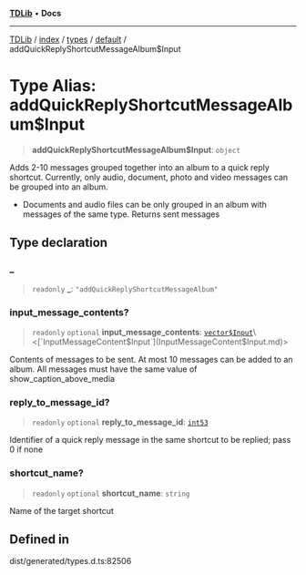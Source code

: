 [**TDLib**](../../../../../../README.md) • **Docs**

***

[TDLib](../../../../../../modules.md) / [index](../../../../../README.md) / [types](../../../README.md) / [default](../README.md) / addQuickReplyShortcutMessageAlbum$Input

# Type Alias: addQuickReplyShortcutMessageAlbum$Input

> **addQuickReplyShortcutMessageAlbum$Input**: `object`

Adds 2-10 messages grouped together into an album to a quick reply shortcut. Currently, only audio, document, photo and video messages can be grouped into an album.

- Documents and audio files can be only grouped in an album with messages of the same type. Returns sent messages

## Type declaration

### \_

> `readonly` **\_**: `"addQuickReplyShortcutMessageAlbum"`

### input\_message\_contents?

> `readonly` `optional` **input\_message\_contents**: [`vector$Input`](vector$Input.md)\<[`InputMessageContent$Input`](InputMessageContent$Input.md)\>

Contents of messages to be sent. At most 10 messages can be added to an album. All messages must have the same value of show_caption_above_media

### reply\_to\_message\_id?

> `readonly` `optional` **reply\_to\_message\_id**: [`int53`](int53.md)

Identifier of a quick reply message in the same shortcut to be replied; pass 0 if none

### shortcut\_name?

> `readonly` `optional` **shortcut\_name**: `string`

Name of the target shortcut

## Defined in

dist/generated/types.d.ts:82506
